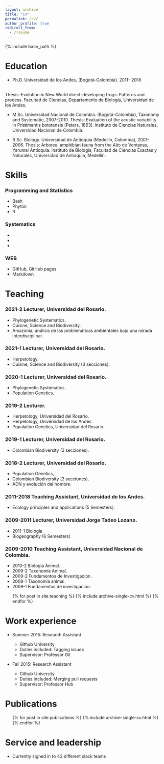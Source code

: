 ```yaml
---
layout: archive
title: "CV"
permalink: /cv/
author_profile: true
redirect_from:
  - /resume
---
```


{% include base_path %}

Education
======

* Ph.D. Universidad de los Andes, (Bogotá-Colombia). 2011- 2018
<br>
         Thesis: Evolution in New World direct-developing frogs: Patterns and process. Facultad de Ciencias, Departamento de Biología, Universidad de los Andes.
         
* M.Sc. Universidad Nacional de Colombia. (Bogotá-Colombia), Taxonomy and Systematic, 2007-2010.
        Thesis: Evaluation of the acustic variability in Pristimantis bototensis (Peters, 1863). Instituto de Ciencias Naturales, Universidad Nacional de Colombia.

* B.Sc. Biology. Universidad de Antioquia (Medellín, Colombia), 2001-2006.
        Thesis: Arboreal amphibian fauna from the Alto de Ventanas, Yarumal Antioquia. Instituto de Biología, Facultad de Ciencias Exactas y Naturales, Universidad de Antioquia, Medellín.


  
Skills
======

### Programming and Statistics
 - Bash
 - Phyton
 - R

### Systematics
 -
 -
 -
 
### WEB

- GitHub, GitHub pages
- Markdown


 
Teaching
======

### 2021-2 Lecturer, Universidad del Rosario.

  - Phylogenetic Systematics.
  - Cuisine, Science and Biodiversity.
  - Amazonia, análisis de las problemáticas ambientales bajo una mirada interdisciplinar.

### 2021-1 Lecturer, Universidad del Rosario.

  - Herpetology.
  - Cuisine, Science and Biodiversity  (3 secciones).

### 2020-1 Lecturer, Universidad del Rosario.

  - Phylogenetic Systematics.
  - Population Genetics.

### 2019-2 Lecturer.

  - Herpetology, Universidad del Rosario.
  - Herpetology, Universidad de los Andes.
  - Population Genetics, Universidad del Rosario.

### 2019-1 Lecturer, Universidad del Rosario.

  - Colombian Biodiversity (3 secciones).

### 2018-2 Lecturer, Universidad del Rosario.

  - Population Genetics,
  - Colombian Biodiversity (3 secciones).
  - ADN y evolución del hombre.


### 2011-2018 Teaching Assistant, Universidad de los Andes.

  - Ecology principles and applications (5 Semesters).


### 2009-2011 Lecturer, Universidad Jorge Tadeo Lozano.

  - 2011-1 Biología
  - Biogeography (6 Semesters) 


### 2009-2010 Teaching Assistant, Universidad Nacional de Colombia.

  - 2010-2 Biología Animal. 
  - 2009-2 Taxonomía Animal.
  - 2009-2 Fundamentos de Investigación.
  - 2009-1 Taxonomía animal.
  - 2009-1 Fundamentos de investigación.


  <ul>{% for post in site.teaching %}
    {% include archive-single-cv.html %}
  {% endfor %}</ul>
  
  
Work experience
======
* Summer 2015: Research Assistant
  * Github University
  * Duties included: Tagging issues
  * Supervisor: Professor Git

* Fall 2015: Research Assistant
  * Github University
  * Duties included: Merging pull requests
  * Supervisor: Professor Hub

Publications
======
  <ul>{% for post in site.publications %}
    {% include archive-single-cv.html %}
  {% endfor %}</ul>


Service and leadership
======
* Currently signed in to 43 different slack teams
